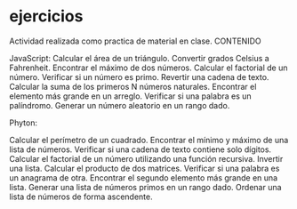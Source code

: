 # ejercicios
Actividad realizada como practica de material en clase.
CONTENIDO 

JavaScript:
Calcular el área de un triángulo.
Convertir grados Celsius a Fahrenheit.
Encontrar el máximo de dos números.
Calcular el factorial de un número.
Verificar si un número es primo.
Revertir una cadena de texto.
Calcular la suma de los primeros N números naturales. Encontrar el elemento más grande en un arreglo. Verificar si una palabra es un palíndromo.
Generar un número aleatorio en un rango dado.

Phyton:

Calcular el perímetro de un cuadrado.
Encontrar el mínimo y máximo de una lista de números.
Verificar si una cadena de texto contiene solo dígitos.
Calcular el factorial de un número utilizando una función recursiva. Invertir una lista.
Calcular el producto de dos matrices.
Verificar si una palabra es un anagrama de otra.
Encontrar el segundo elemento más grande en una lista.
Generar una lista de números primos en un rango dado.
Ordenar una lista de números de forma ascendente.
